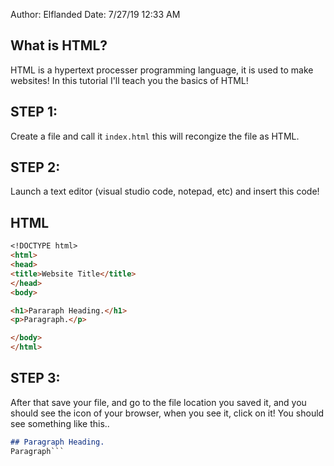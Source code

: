Author: Elflanded
Date: 7/27/19 12:33 AM
## What is HTML?
HTML is a hypertext processer programming language, it is used to make websites!
In this tutorial I'll teach you the basics of HTML!

## STEP 1:
Create a file and call it `index.html` this will recongize the file as HTML.
## STEP 2:
Launch a text editor (visual studio code, notepad, etc) and insert this code!
## HTML

```markdown
<!DOCTYPE html>
<html>
<head>
<title>Website Title</title>
</head>
<body>

<h1>Pararaph Heading.</h1>
<p>Paragraph.</p>

</body>
</html>

```
## STEP 3: 
After that save your file, and go to the file location you saved it, and you should see the icon of your browser,
when you see it, click on it! You should see something like this..
```markdown
## Paragraph Heading.
Paragraph```




